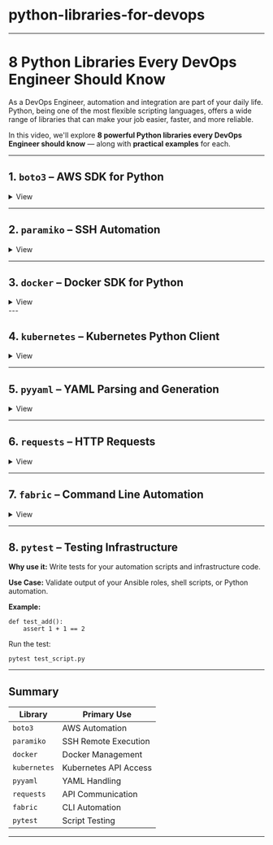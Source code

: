 # python-libraries-for-devops

---

# 8 Python Libraries Every DevOps Engineer Should Know

As a DevOps Engineer, automation and integration are part of your daily life. Python, being one of the most flexible scripting languages, offers a wide range of libraries that can make your job easier, faster, and more reliable.

In this video, we'll explore **8 powerful Python libraries every DevOps Engineer should know** — along with **practical examples** for each.

---

## 1. `boto3` – AWS SDK for Python
<details>
    <summary>View</summary>

**Why use it:** Automate AWS resource provisioning and management.

**Use Case:** Automating EC2 instance creation, S3 bucket operations, or IAM user setup.

**Example:**

```
import boto3

ec2 = boto3.client('ec2')
response = ec2.describe_instances()
for reservation in response['Reservations']:
    for instance in reservation['Instances']:
        print(f"Instance ID: {instance['InstanceId']}")
```

</details>


---

## 2. `paramiko` – SSH Automation

<details>
    <summary>View</summary>

**Why use it:** Execute remote commands securely over SSH.

**Use Case:** Automate server management tasks like updates, log checks, and reboots.

**Example:**

```
import paramiko

ssh = paramiko.SSHClient()
ssh.set_missing_host_key_policy(paramiko.AutoAddPolicy())
ssh.connect('192.168.1.10', username='devops', password='secret')

stdin, stdout, stderr = ssh.exec_command('uptime')
print(stdout.read().decode())

ssh.close()
```

</details>

---

## 3. `docker` – Docker SDK for Python

<details>
    <summary>View</summary>

**Why use it:** Manage Docker containers and images programmatically.

**Use Case:** Start containers, build images, fetch logs, and monitor container status.

**Example:**

```
import docker

client = docker.from_env()
container = client.containers.run("nginx", detach=True)
print(f"Started container with ID: {container.id}")
```

</details>
---

## 4. `kubernetes` – Kubernetes Python Client

<details>
    <summary>View</summary>


**Why use it:** Interact with Kubernetes clusters directly from Python.

**Use Case:** Automate deployment rollouts, pod monitoring, or log retrieval.

**Example:**

```
from kubernetes import client, config

config.load_kube_config()
v1 = client.CoreV1Api()

pods = v1.list_pod_for_all_namespaces(watch=False)
for pod in pods.items:
    print(f"{pod.metadata.namespace} - {pod.metadata.name}")
```

</details>

---

## 5. `pyyaml` – YAML Parsing and Generation

<details>
    <summary>View</summary>


**Why use it:** Read and write YAML config files.

**Use Case:** Modify Kubernetes YAML files, Ansible playbooks, or CI/CD pipeline configs.

**Example:**

```
import yaml

with open("config.yaml") as f:
    config = yaml.safe_load(f)

print(config["environment"])
```

</details>

---

## 6. `requests` – HTTP Requests

<details>
    <summary>View</summary>


**Why use it:** Communicate with REST APIs easily.

**Use Case:** Trigger deployments, interact with GitHub/GitLab, or call webhook URLs.

**Example:**

```
import requests

response = requests.get("https://httpbin.org/get")
print(response.json())
```

</details>

---

## 7. `fabric` – Command Line Automation

<details>
    <summary>View</summary>


**Why use it:** Execute shell commands and deploy scripts across multiple servers.

**Use Case:** Automate app deployment or perform cluster-wide configuration.

**Example:**

```
from fabric import Connection

conn = Connection("devops@192.168.1.10")
conn.run("sudo systemctl restart nginx")
```

</details>

---

## 8. `pytest` – Testing Infrastructure

**Why use it:** Write tests for your automation scripts and infrastructure code.

**Use Case:** Validate output of your Ansible roles, shell scripts, or Python automation.

**Example:**

```
def test_add():
    assert 1 + 1 == 2
```

Run the test:

`pytest test_script.py`

---

## Summary

| Library      | Primary Use                  |
|--------------|------------------------------|
| `boto3`      | AWS Automation               |
| `paramiko`   | SSH Remote Execution         |
| `docker`     | Docker Management            |
| `kubernetes` | Kubernetes API Access        |
| `pyyaml`     | YAML Handling                |
| `requests`   | API Communication            |
| `fabric`     | CLI Automation               |
| `pytest`     | Script Testing               |

---
